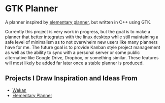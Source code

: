 # GTK Planner

A planner inspired by [elementary planner](https://github.com/alainm23/planner), but written in C++ using GTK.

Currently this project is very work in progress, but the goal is to make a planner that better integrates with the linux desktop while still maintaining a safe level of minimalism as to not overwhelm new users like many planners have for me. The future goal is to provide Kanban style project management as well as the ability to sync with a personal server or some public alternative like Google Drive, Dropbox, or something similar. These features will most likely be added far later once a stable planner is produced.

## Projects I Draw Inspiration and Ideas From

- [Wekan](https://github.com/wekan/wekan)
- [Elementary Planner](https://github.com/alainm23/planner)